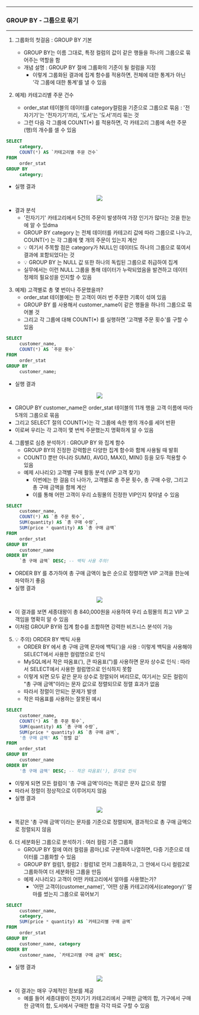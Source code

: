 -----
### GROUP BY - 그룹으로 묶기
-----
1. 그룹화의 첫걸음 : GROUP BY 기본
   - GROUP BY는 이름 그대로, 특정 컬럼의 값이 같은 행들을 하나의 그룹으로 묶어주는 역할을 함
   - 개념 설명 : GROUP BY 절에 그룹화의 기준이 될 컬럼을 지정
     + 이렇게 그룹화된 결과에 집계 함수를 적용하면, 전체에 대한 통계가 아닌 '각 그룹에 대한 통계'를 낼 수 있음

2. 예제) 카테고리별 주문 건수
   - order_stat 테이블의 데이터를 category컬럼을 기준으로 그룹으로 묶음 : '전자기기'는 '전자기기'끼리, '도서'는 '도서'끼리 묶는 것
   - 그런 다음 각 그룹에 COUNT(*) 를 적용하면, 각 카테고리 그룹에 속한 주문(행)의 개수를 셀 수 있음
```sql
SELECT
     category,
     COUNT(*) AS `카테고리별 주문 건수`
FROM
     order_stat
GROUP BY
     category;
```
   - 실행 결과
<div align="center">
<img src="https://github.com/user-attachments/assets/b59bdd72-9b0d-409d-ba34-6b1043226411">
</div>

   - 결과 분석
     + '전자기기' 카테고리에서 5건의 주문이 발생하여 가장 인기가 많다는 것을 한눈에 알 수 있dma
     + GROUP BY category 는 전체 데이터를 카테고리 값에 따라 그룹으로 나누고, COUNT(```*```) 는 각 그룹에 몇 개의 주문이 있는지 계산
     + 💡 여기서 주목할 점은 category가 NULL인 데이터도 하나의 그룹으로 묶여서 결과에 포함되었다는 것
     + 💡 GROUP BY 는 NULL 값 또한 하나의 독립된 그룹으로 취급하여 집계
     + 실무에서는 이런 NULL 그룹을 통해 데이터가 누락되었음을 발견하고 데이터 정제의 필요성을 인지할 수 있음

3. 예제) 고객별로 총 몇 번이나 주문했을까?
   - order_stat 테이블에는 한 고객이 여러 번 주문한 기록이 섞여 있음
   - GROUP BY 를 사용해서 customer_name이 같은 행들을 하나의 그룹으로 묶어볼 것
   - 그리고 각 그룹에 대해 COUNT(*) 를 실행하면 '고객별 주문 횟수'를 구할 수 있음
```sql
SELECT
     customer_name,
     COUNT(*) AS `주문 횟수`
FROM
     order_stat
GROUP BY
     customer_name;
```
   - 실행 결과
<div align="center">
<img src="https://github.com/user-attachments/assets/6926c766-55f4-4b3a-95e7-853aa704aac4">
</div>

   - GROUP BY customer_name은 order_stat 테이블의 11개 행을 고객 이름에 따라 5개의 그룹으로 묶음
   - 그리고 SELECT 절의 COUNT(*)는 각 그룹에 속한 행의 개수를 세어 반환
   - 이로써 우리는 각 고객이 몇 번씩 주문했는지 명확하게 알 수 있음

4. 그룹별로 심층 분석하기 : GROUP BY 와 집계 함수
   - GROUP BY의 진정한 강력함은 다양한 집계 함수와 함께 사용될 때 발휘
   - COUNT() 뿐만 아니라 SUM(), AVG(), MAX(), MIN() 등을 모두 적용할 수 있음
   - 예제 시나리오) 고객별 구매 활동 분석 (VIP 고객 찾기)
      + 이번에는 한 걸음 더 나아가, 고객별로 총 주문 횟수, 총 구매 수량, 그리고 총 구매 금액을 함께 계산
      + 이를 통해 어떤 고객이 우리 쇼핑몰의 진정한 VIP인지 찾아낼 수 있음
```sql
SELECT
     customer_name,
     COUNT(*) AS `총 주문 횟수`,
     SUM(quantity) AS `총 구매 수량`,
     SUM(price * quantity) AS `총 구매 금액`
FROM
     order_stat
GROUP BY
     customer_name
ORDER BY
     `총 구매 금액` DESC; -- 백틱 사용 주의!
```
   - ORDER BY 를 추가하여 총 구매 금액이 높은 순으로 정렬하면 VIP 고객을 한눈에 파악하기 좋음
   - 실행 결과
<div align="center">
<img src="https://github.com/user-attachments/assets/8d99c0c6-3c50-45eb-98d0-55fdac644068">
</div>

   - 이 결과를 보면 세종대왕이 총 840,000원을 사용하여 우리 쇼핑몰의 최고 VIP 고객임을 명확히 알 수 있음
   - 이처럼 GROUP BY와 집계 함수를 조합하면 강력한 비즈니스 분석이 가능

5. 💡 주의) ORDER BY 백틱 사용
   - ORDER BY 에서 총 구매 금액 문자에 백틱(`)을 사용 : 이렇게 백틱을 사용해야 SELECT에서 사용한 컬럼명으로 인식
   - MySQL에서 작은 따옴표('), 큰 따옴표(")를 사용하면 문자 상수로 인식 : 따라서 SELECT에서 사용한 컬럼명으로 인식하지 못함
   - 이렇게 되면 모두 같은 문자 상수로 정렬되어 버리므로, 여기서는 모든 컬럼이 "총 구매 금액"이라는 문자 값으로 정렬되므로 정렬 효과가 없음
   - 따라서 정렬이 안되는 문제가 발생
   - 작은 따옴표를 사용하는 잘못된 예시
```sql
SELECT
     customer_name,
     COUNT(*) AS `총 주문 횟수`,
     SUM(quantity) AS `총 구매 수량`,
     SUM(price * quantity) AS `총 구매 금액`,
     '총 구매 금액' AS `정렬 값`
FROM
     order_stat
GROUP BY
     customer_name
ORDER BY
     '총 구매 금액' DESC; -- 작은 따옴표('), 문자로 인식
```
   - 이렇게 되면 모든 컬럼이 '총 구매 금액'이라는 똑같은 문자 값으로 정렬
   - 따라서 정렬이 정상적으로 이루어지지 않음
   - 실행 결과
<div align="center">
<img src="https://github.com/user-attachments/assets/fd58e170-65f8-4656-8396-354f9233e66f">
</div>

   - 똑같은 '총 구매 금액'이라는 문자를 기준으로 정렬되며, 결과적으로 총 구매 금액으로 정렬되지 않음

6. 더 세분화된 그룹으로 분석하기 : 여러 컬럼 기준 그룹화
   - GROUP BY 절에 여러 컬럼을 콤마(,)로 구분하여 나열하면, 다중 기준으로 데이터를 그룹화할 수 있음
   - GROUP BY 컬럼1, 컬럼2 : 컬럼1로 먼저 그룹화하고, 그 안에서 다시 컬럼2로 그룹화하여 더 세분화된 그룹을 만듬
   - 예제 시나리오) 고객이 어떤 카테고리에서 얼마를 사용했는가?
      + '어떤 고객이(customer_name)', '어떤 상품 카테고리에서(category)' 얼마를 썼는지 그룹으로 묶어보기
```sql
SELECT
     customer_name,
     category,
     SUM(price * quantity) AS `카테고리별 구매 금액`
FROM
     order_stat
GROUP BY
     customer_name, category
ORDER BY
     customer_name, `카테고리별 구매 금액` DESC;
```
   - 실행 결과
<div align="center">
<img src="https://github.com/user-attachments/assets/5bb8666c-4cc5-40b0-b8ba-08aa008e78d9">
</div>

   - 이 결과는 매우 구체적인 정보를 제공
     + 예를 들어 세종대왕이 전자기기 카테고리에서 구매한 금액의 합, 가구에서 구매한 금액의 합, 도서에서 구매한 합을 각각 따로 구할 수 있음
